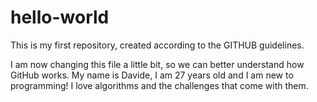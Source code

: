 # hello-world
This is my first repository, created according to the GITHUB guidelines.

I am now changing this file a little bit, so we can better understand how GitHub works.
My name is Davide, I am 27 years old and I am new to programming! I love algorithms and the challenges that come with them.
